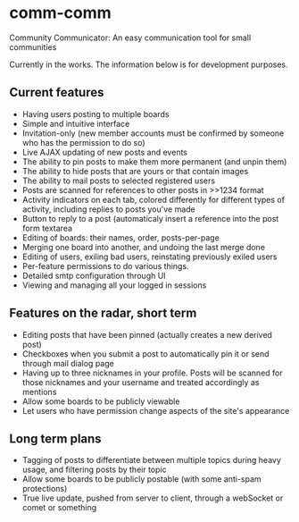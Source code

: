 comm-comm
=========

Community Communicator: An easy communication tool for small communities

Currently in the works.  The information below is for development purposes.


## Current features

 * Having users posting to multiple boards
 * Simple and intuitive interface
 * Invitation-only (new member accounts must be confirmed by someone who has the permission to do so)
 * Live AJAX updating of new posts and events
 * The ability to pin posts to make them more permanent (and unpin them)
 * The ability to hide posts that are yours or that contain images
 * The ability to mail posts to selected registered users
 * Posts are scanned for references to other posts in >>1234 format
 * Activity indicators on each tab, colored differently for different types of activity, including replies to posts you've made
 * Button to reply to a post (automaticaly insert a reference into the post form textarea
 * Editing of boards: their names, order, posts-per-page
 * Merging one board into another, and undoing the last merge done
 * Editing of users, exiling bad users, reinstating previously exiled users
 * Per-feature permissions to do various things.
 * Detailed smtp configuration through UI
 * Viewing and managing all your logged in sessions

## Features on the radar, short term

 * Editing posts that have been pinned (actually creates a new derived post)
 * Checkboxes when you submit a post to automatically pin it or send through mail dialog page
 * Having up to three nicknames in your profile.  Posts will be scanned for those nicknames and your username and treated accordingly as mentions
 * Allow some boards to be publicly viewable
 * Let users who have permission change aspects of the site's appearance

## Long term plans

 * Tagging of posts to differentiate between multiple topics during heavy usage, and filtering posts by their topic
 * Allow some boards to be publicly postable (with some anti-spam protections)
 * True live update, pushed from server to client, through a webSocket or comet or something



